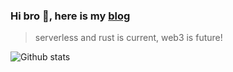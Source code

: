 ### Hi bro 👋, here is my [blog](https://blog.jogiter.cn/)

> serverless and rust is current, web3 is future!

![Github stats](https://github-readme-stats.vercel.app/api?username=jogiter&show_icons=true&bg_color=343640&theme=tokyonight&hide_border=true)

<!--
**Jogiter/Jogiter** is a ✨ _special_ ✨ repository because its `README.md` (this file) appears on your GitHub profile.

Here are some ideas to get you started:

- 🔭 I’m currently working on ...
- 🌱 I’m currently learning ...
- 👯 I’m looking to collaborate on ...
- 🤔 I’m looking for help with ...
- 💬 Ask me about ...
- 📫 How to reach me: ...
- 😄 Pronouns: ...
- ⚡ Fun fact: ...
-->

